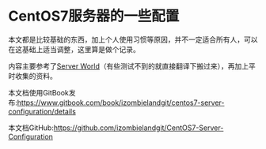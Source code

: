 # CentOS7服务器的一些配置

本文都是比较基础的东西，加上个人使用习惯等原因，并不一定适合所有人，可以在这基础上适当调整，这里算是做个记录。

内容主要参考了[Server World](https://www.server-world.info/en/)（有些测试不到的就直接翻译下搬过来），再加上平时收集的资料。

本文档使用GitBook发布:<https://www.gitbook.com/book/izombielandgit/centos7-server-configuration/details>

本文档GitHub:<https://github.com/izombielandgit/CentOS7-Server-Configuration>